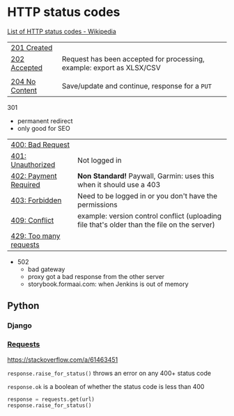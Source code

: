 # HTTP status codes

[List of HTTP status codes - Wikipedia](https://en.wikipedia.org/wiki/List_of_HTTP_status_codes)

|                                                                                |                                                                       |
| ------------------------------------------------------------------------------ | --------------------------------------------------------------------- |
| [201 Created](https://developer.mozilla.org/en-US/docs/Web/HTTP/Status/201)    |                                                                       |
| [202 Accepted](https://developer.mozilla.org/en-US/docs/Web/HTTP/Status/202)   | Request has been accepted for processing, example: export as XLSX/CSV |
|                                                                                |                                                                       |
| [204 No Content](https://developer.mozilla.org/en-US/docs/Web/HTTP/Status/204) | Save/update and continue, response for a `PUT`                        |

301
- permanent redirect
- only good for SEO

|                                                                                        |                                                                                             |
| -------------------------------------------------------------------------------------- | ------------------------------------------------------------------------------------------- |
| [400: Bad Request](https://developer.mozilla.org/en-US/docs/Web/HTTP/Status/400)       |                                                                                             |
| [401: Unauthorized](https://developer.mozilla.org/en-US/docs/Web/HTTP/401)             | Not logged in                                                                               |
| [402: Payment Required](https://developer.mozilla.org/en-US/docs/Web/HTTP/Status/402)  | **Non Standard!** Paywall, Garmin: uses this when it should use a 403                       |
| [403: Forbidden](https://developer.mozilla.org/en-US/docs/Web/HTTP/Status/403)         | Need to be logged in or you don't have the permissions                                      |
| [409: Conflict](https://developer.mozilla.org/en-US/docs/Web/HTTP/Status/409)          | example: version control conflict (uploading file that's older than the file on the server) |
| [429: Too many requests](https://developer.mozilla.org/en-US/docs/Web/HTTP/Status/429) |                                                                                             |


- 502
	- bad gateway
	- proxy got a bad response from the other server
	- storybook.formaai.com: when Jenkins is out of memory

## Python

### Django

### [Requests](https://pypi.org/project/requests/)

https://stackoverflow.com/a/61463451

`response.raise_for_status()` throws an error on any 400+ status code

`response.ok` is a boolean of whether the status code is less than 400

```python
response = requests.get(url)
response.raise_for_status()
```
